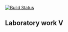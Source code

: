 [![Build Status](https://travis-ci.org/MWildFire/lab07.svg?branch=master)](https://travis-ci.org/MWildFire/lab07)
## Laboratory work V

